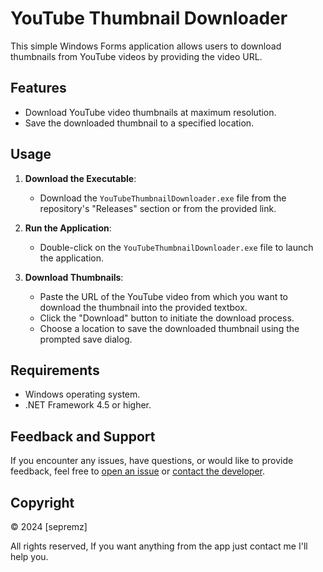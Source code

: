 # YouTube Thumbnail Downloader

This simple Windows Forms application allows users to download thumbnails from YouTube videos by providing the video URL.

## Features

- Download YouTube video thumbnails at maximum resolution.
- Save the downloaded thumbnail to a specified location.

## Usage

1. **Download the Executable**:
   - Download the `YouTubeThumbnailDownloader.exe` file from the repository's "Releases" section or from the provided link.

2. **Run the Application**:
   - Double-click on the `YouTubeThumbnailDownloader.exe` file to launch the application.

3. **Download Thumbnails**:
   - Paste the URL of the YouTube video from which you want to download the thumbnail into the provided textbox.
   - Click the "Download" button to initiate the download process.
   - Choose a location to save the downloaded thumbnail using the prompted save dialog.

## Requirements

- Windows operating system.
- .NET Framework 4.5 or higher.

## Feedback and Support

If you encounter any issues, have questions, or would like to provide feedback, feel free to [open an issue](https://github.com/sepremz/Youtube-Thumbnail-Downloader/issues) or [contact the developer](mailto:mohamedihab597@gmail.com).

## Copyright

© 2024 [sepremz]

All rights reserved, If you want anything from the app just contact me I'll help you.
